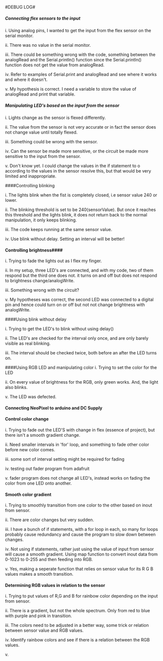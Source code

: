 #DEBUG LOG#

##### Connecting *flex sensors* to the input

 i. Using analog pins, I wanted to get the input from the flex sensor on the serial monitor.
 
 ii. There was no value in the serial monitor.
 
 iii. There could be something wrong with the code, something between the analogRead and the Serial.println()              function since the Serial.println() function does not get the value from analogRead.
 
 iv. Refer to examples of Serial.print and analogRead and see where it works and where it doesn't.
 
 v. My hypothesis is correct. I need a variable to store the value of analogRead and print that variable. 
 


##### Manipulating LED's based on the input from the sensor

 i. Lights change as the sensor is flexed differently.
 
 ii. The value from the sensor is not very accurate or in fact the sensor does not change value until totally flexed.
 
 iii. Something could be wrong with the sensor. 
 
 iv. Can the sensor be made more sensitive, or the circuit be made more sensitive to the input from the sensor.
 
 v. Don't know yet. I could change the values in the if statement to o according to the values in the sensor resolve this, but that would be very limited and inappropriate.

####Controlling blinking

i. The lights blink when the fist is completely closed, i.e sensor value 240 or lower.

ii. The blinking threshold is set to be 240(sensorValue). But once it reaches this threshold and the lights blink, it does not return back to the normal manipulation, it only keeps blinking.

iii. The code keeps running at the same sensor value.

iv. Use blink without delay. Setting an interval will be better!




#### Controlling brightness####

i. Trying to fade the lights out as I flex my finger.

ii. In my setup, three LED's are connected, and with my code, two of them respond but the third one does not. it turns on and off but does not respond to brightness change/analogWrite.

iii. Something wrong with the circuit?

v. My hypotheses was correct, the second LED was connected to a digital pin and hence could turn on or off but not not change brightness with analogWrite.


####Using blink without delay

i. Trying to get the LED's to blink without using delay()

ii. The LED's are checked for the interval only once, and are only barely visible as real blinking.

iii. The interval should be checked twice, both before an after the LED turns on. 



####Using RGB LED and manipulating color
i. Trying to set the color for the LED

ii. On every value of brightness for the RGB, only green works. And, the light also blinks. 

v. The LED was defected.

#### Connecting NeoPixel to arduino and DC Supply


#### Control color change
i. Trying to fade out the LED'S with change in flex (essence of project), but there isn't a smooth gradient change.

ii. Need smaller intervals in 'for' loop, and something to fade other color before new color comes.

iii. some sort of interval setting might be required for fading

iv. testing out fader program from adafruit

v. fader program does not change all LED's, instead works on fading the color from one LED onto another.

#### Smooth color gradient
i. Trying to smoothly transition from one color to the other based on inout from sensor.

ii. There are color changes but very sudden.

iii. I have a bunch of if statements, with a for loop in each, so many for loops probably cause redundancy and cause the program to slow down between changes.

iv. Not using if statements, rather just using the value of input from sensor will cause a smooth gradient. Using map function to convert inout data from 0-1023 to 0-255 and then feeding into RGB.

v. Yes, making a seperate function that relies on sensor value for its R G B values makes a smooth transition.

#### Determining RGB values in relation to the sensor
i. Trying to put values of R,G and B for rainbow color depending on the input from sensor.

ii. There is a gradient, but not the whole spectrum. Only from red to blue with purple and pink in transition.

iii. The colors need to be adjusted in a better way, some trick or relation between sensor value and RGB values.

iv. Identify rainbow colors and see if there is a relation between the RGB values.

v.


